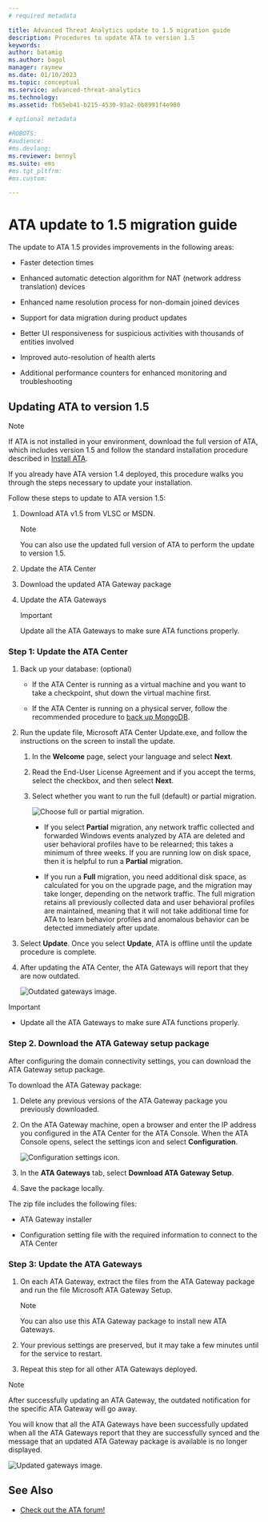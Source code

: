 ```yaml
---
# required metadata

title: Advanced Threat Analytics update to 1.5 migration guide
description: Procedures to update ATA to version 1.5
keywords:
author: batamig
ms.author: bagol
manager: raynew
ms.date: 01/10/2023
ms.topic: conceptual
ms.service: advanced-threat-analytics
ms.technology:
ms.assetid: fb65eb41-b215-4530-93a2-0b8991f4e980

# optional metadata

#ROBOTS:
#audience:
#ms.devlang:
ms.reviewer: bennyl
ms.suite: ems
#ms.tgt_pltfrm:
#ms.custom:

---
```


# ATA update to 1.5 migration guide

The update to ATA 1.5 provides improvements in the following areas:

- Faster detection times

- Enhanced automatic detection algorithm for NAT (network address translation) devices

- Enhanced name resolution process for non-domain joined devices

- Support for data migration during product updates

- Better UI responsiveness for suspicious activities with thousands of entities involved

- Improved auto-resolution of health alerts

- Additional performance counters for enhanced monitoring and troubleshooting

## Updating ATA to version 1.5

> [!NOTE]
> If ATA is not installed in your environment, download the full version of ATA, which includes version 1.5  and follow the standard installation procedure described in [Install ATA](install-ata-step1.md).

If you already have ATA version 1.4 deployed, this procedure walks you through the steps necessary to update your installation.

Follow these steps to update to ATA version 1.5:

1. Download ATA v1.5 from VLSC or MSDN.
      > [!NOTE]
      > You can also use the updated full version of ATA to perform the update to version 1.5.

1. Update the ATA Center

1. Download the updated ATA Gateway package

1. Update the ATA Gateways

    > [!IMPORTANT]
    > Update all the ATA Gateways to make sure ATA functions properly.

### Step 1: Update the ATA Center

1. Back up your database: (optional)

    - If the ATA Center is running as a virtual machine and you want to take a checkpoint, shut down the virtual machine first.

    - If the ATA Center is running on a physical server, follow the recommended procedure to [back up MongoDB](https://www.mongodb.com/docs/manual/core/backups/).

1. Run the update file, Microsoft ATA Center Update.exe, and follow the instructions on the screen to install the update.

    1. In the **Welcome** page, select your language and select **Next**.

    2. Read the End-User License Agreement and if you accept the terms, select the checkbox, and then select **Next**.

    3. Select whether you want to run the full (default) or partial migration.

        ![Choose full or partial migration.](media/ATA-center-fullpartial.png)

        - If you select **Partial** migration, any network traffic collected and forwarded Windows events analyzed by ATA are deleted and user behavioral profiles have to be relearned; this takes a minimum of three weeks. If you are running low on disk space, then it is helpful to run a **Partial** migration.

        - If you run a **Full** migration, you need additional disk space, as calculated for you on the upgrade page, and the migration may take longer, depending on the network traffic. The full migration retains all previously collected data and user behavioral profiles are maintained, meaning that it will not take additional time for ATA to learn behavior profiles and anomalous behavior can be detected immediately after update.

1. Select **Update**. Once you select **Update**, ATA is offline until the update procedure is complete.

1. After updating the ATA Center, the ATA Gateways will report that they are now outdated.

    ![Outdated gateways image.](media/ATA-center-outdated.png)

> [!IMPORTANT]
>
> - Update all the ATA Gateways to make sure ATA functions properly.

### Step 2. Download the ATA Gateway setup package

After configuring the domain connectivity settings, you can download the ATA Gateway setup package.

To download the ATA Gateway package:

1. Delete any previous versions of the ATA Gateway package you previously downloaded.

1. On the ATA Gateway machine, open a browser and enter the IP address you configured in the ATA Center for the ATA Console. When the ATA Console opens, select the settings icon and select **Configuration**.

    ![Configuration settings icon.](media/ATA-config-icon.png)

1. In the **ATA Gateways** tab, select **Download ATA Gateway Setup**.

1. Save the package locally.

The zip file includes the following files:

- ATA Gateway installer

- Configuration setting file with the required information to connect to the ATA Center

### Step 3: Update the ATA Gateways

1. On each ATA Gateway, extract the files from the ATA Gateway package and run the file Microsoft ATA Gateway Setup.

    > [!NOTE]
    > You can also use this ATA Gateway package to install new ATA Gateways.

1. Your previous settings are preserved, but it may take a few minutes until for the service to restart.

1. Repeat this step for all other ATA Gateways deployed.

> [!NOTE]
> After successfully updating an ATA Gateway, the outdated notification for the specific ATA Gateway will go away.

You will know that all the ATA Gateways have been successfully updated when all the ATA Gateways report that they are successfully synced and the message that an updated ATA Gateway package is available is no longer displayed.

![Updated gateways image.](media/ATA-gw-updated.png)

## See Also

- [Check out the ATA forum!](https://social.technet.microsoft.com/Forums/security/home?forum=mata)

